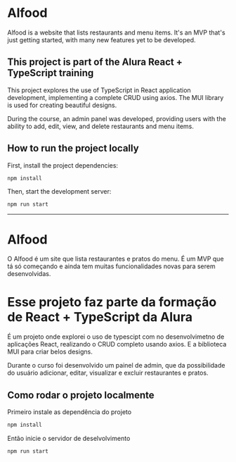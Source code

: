 # Alfood

Alfood is a website that lists restaurants and menu items. It's an MVP that's just getting started, with many new features yet to be developed.

## This project is part of the Alura React + TypeScript training

This project explores the use of TypeScript in React application development, implementing a complete CRUD using axios. The MUI library is used for creating beautiful designs.

During the course, an admin panel was developed, providing users with the ability to add, edit, view, and delete restaurants and menu items.

## How to run the project locally

First, install the project dependencies:

```bash
npm install
```

Then, start the development server:

```bash
npm run start
```

---
# Alfood

O Alfood é um site que lista restaurantes e pratos do menu. 
É um MVP que tá só começando e ainda tem muitas funcionalidades novas para serem desenvolvidas.

# Esse projeto faz parte da formação de React + TypeScript da Alura

É um projeto onde explorei o uso de typescipt com no desenvolvimetno de aplicações React, realizando o CRUD completo  usando axios. E a biblioteca MUI para criar belos designs.

Durante o curso foi desenvolvido um painel de admin, que da possibilidade do usuário adicionar, editar, visualizar e excluir restaurantes e pratos.


## Como rodar o projeto localmente


Primeiro instale as dependência do projeto

```bash
npm install
```

Então inicie o servidor de deselvolvimento

```bash
npm run start
```

